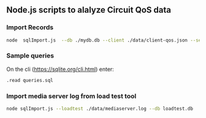 ## Node.js scripts to alalyze Circuit QoS data

### Import Records
```bash
node  sqlImport.js  --db ./mydb.db --client ./data/client-qos.json --server ./data/server-qos.json --session ./data/cha/sessions.json --clean
```
### Sample queries
On the cli (https://sqlite.org/cli.html) enter:

```bash
.read queries.sql
```

### Import media server log from load test tool
```bash
node sqlImport.js --loadtest ./data/mediaserver.log --db loadtest.db
```
